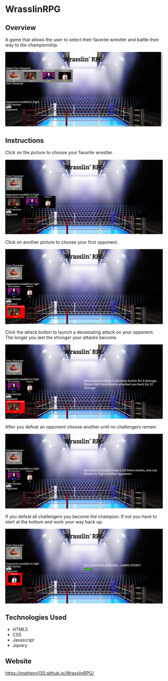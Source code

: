 # WrasslinRPG

## Overview

A game that allows the user to select their favorite wrestler and battle their way to the championship.

![Start](./assets/images/start.jpg)

## Instructions

Click on the picture to choose your favorite wrestler.

![Choose a fighter](./assets/images/fighter.jpg)

Click on another picture to choose your first opponent.

![Choose an opponent](./assets/images/opponent.jpg)

Click the attack button to launch a devastating attack on your opponent. The longer you last the stronger your attacks become.

![Fight!](./assets/images/fight.jpg)

After you defeat an opponent choose another until no challengers remain

![Win](./assets/images/win.jpg)

If you defeat all challengers you become the champion. If not you have to start at the bottom and work your way back up.

![Loss](./assets/images/over.jpg)


## Technologies Used

* HTML5
* CSS
* Javascript
* Jquery

## Website

https://matheny130.github.io/WrasslinRPG/